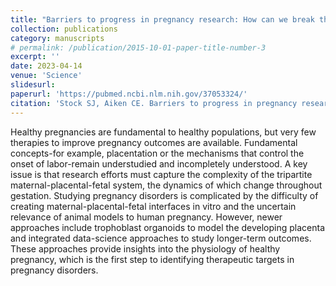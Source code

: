 ```yaml
---
title: "Barriers to progress in pregnancy research: How can we break through? "
collection: publications
category: manuscripts
# permalink: /publication/2015-10-01-paper-title-number-3
excerpt: ''
date: 2023-04-14
venue: 'Science'
slidesurl: 
paperurl: 'https://pubmed.ncbi.nlm.nih.gov/37053324/'
citation: 'Stock SJ, Aiken CE. Barriers to progress in pregnancy research: How can we break through? Science. 2023 Apr 14;380(6641):150-153. doi: 10.1126/science.adf9347. Epub 2023 Apr 13. PMID: 37053324.'
---
```


Healthy pregnancies are fundamental to healthy populations, but very few therapies to improve pregnancy outcomes are available. Fundamental concepts-for example, placentation or the mechanisms that control the onset of labor-remain understudied and incompletely understood. A key issue is that research efforts must capture the complexity of the tripartite maternal-placental-fetal system, the dynamics of which change throughout gestation. Studying pregnancy disorders is complicated by the difficulty of creating maternal-placental-fetal interfaces in vitro and the uncertain relevance of animal models to human pregnancy. However, newer approaches include trophoblast organoids to model the developing placenta and integrated data-science approaches to study longer-term outcomes. These approaches provide insights into the physiology of healthy pregnancy, which is the first step to identifying therapeutic targets in pregnancy disorders.